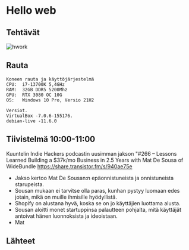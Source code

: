 # Hello web

## Tehtävät
![hwork](https://user-images.githubusercontent.com/122887067/216271052-69745423-eb54-4218-9395-ed9ce29d8fb4.png)

## Rauta

    Koneen rauta ja käyttöjärjestelmä
    CPU:  i7-13700K 5,4GHz
    RAM:  32GB DDR5 5200Mhz
    GPU:  RTX 3080 OC 10G
    OS:   Windows 10 Pro, Versio 21H2
    
    Versiot. 
    VirtualBox -7.0.6-155176.
    debian-live -11.6.0

## Tiivistelmä 10:00-11:00
Kuuntelin Indie Hackers podcastin uusimman jakson "#266 – Lessons Learned Building a $37k/mo Business in 2.5 Years with Mat De Sousa of WideBundle 
https://share.transistor.fm/s/940ae75e

- Jakso kertoo Mat De Sousan:n epäonnistuneista ja onnistuneista starupeista. 
- Sousan mukaan ei tarvitse olla paras, kunhan pystyy luomaan edes jotain, mikä on muille ihmisille hyödyllistä.
- Shopify on alustana hyvä, koska se on jo käyttäjien luottama alusta. 
- Sousan aloitti monet startuppinsa palautteen pohjalta, mitä käyttäjät antoivat hänen luonnoksista ja ideoistaan.
- Mat 
## Lähteet
